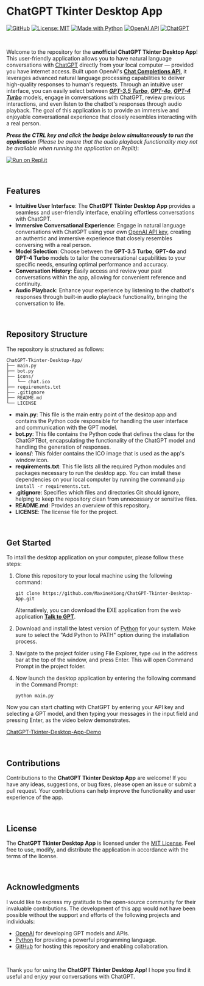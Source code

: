 # ChatGPT Tkinter Desktop App

[![GitHub](https://badgen.net/badge/icon/GitHub?icon=github&color=black&label)](https://github.com/MaxineXiong)
[![License: MIT](https://img.shields.io/badge/License-MIT-yellow.svg)](https://opensource.org/licenses/MIT)
[![Made with Python](https://img.shields.io/badge/Python->=3.6-blue?logo=python&logoColor=white)](https://www.python.org)
[![OpenAI API](https://img.shields.io/badge/OpenAI_API-E5E4E2?logo=OpenAI&logoColor=%23000000)](https://openai.com/blog/openai-api)
[![ChatGPT](https://img.shields.io/badge/ChatGPT-00A67E?logo=openai)](https://chat.openai.com/)

<br/>

Welcome to the repository for the **unofficial ChatGPT Tkinter Desktop App**! This user-friendly application allows you to have natural language conversations
with [ChatGPT](https://openai.com/index/chatgpt) directly from your local computer — provided you have internet access. Built upon OpenAI's [**Chat Completions API**](https://platform.openai.com/docs/guides/text-generation/chat-completions-api), it leverages advanced natural language processing capabilities to deliver high-quality responses to human's requests.
Through an intuitive user interface, you can easily select between [***GPT-3.5 Turbo***](https://platform.openai.com/docs/models/gpt-3-5-turbo), [***GPT-4o***](https://platform.openai.com/docs/models/gpt-4o), [***GPT-4 Turbo***](https://platform.openai.com/docs/models/gpt-4-turbo-and-gpt-4) models, engage in conversations with ChatGPT, review previous interactions,
and even listen to the chatbot's responses through audio playback. The goal of this application is to provide an immersive and enjoyable conversational experience that
closely resembles interacting with a real person.

***Press the CTRL key and click the badge below simultaneously to run the application** (Please be aware that the audio playback functionality may not be available when running the application on Replit)*:

[![Run on Repl.it](https://replit.com/badge/github/MaxineXiong/ChatGPT-Tkinter-Desktop-App.git)](https://replit.com/@MaxineXiong/ChatGPT-Tkinter-Desktop-App?v=1)

<br/>

## Features

- **Intuitive User Interface**: The **ChatGPT Tkinter Desktop App** provides a seamless and user-friendly interface, enabling effortless conversations with ChatGPT.
- **Immersive Conversational Experience**: Engage in natural language conversations with ChatGPT using your own [OpenAI API key](https://platform.openai.com/api-keys), creating an authentic and immersive experience that closely resembles conversing with a real person.
- **Model Selection**: Choose between the **GPT-3.5 Turbo**, **GPT-4o** and **GPT-4 Turbo** models to tailor the conversational capabilities to your specific needs, ensuring optimal performance and accuracy.
- **Conversation History**: Easily access and review your past conversations within the app, allowing for convenient reference and continuity.
- **Audio Playback**: Enhance your experience by listening to the chatbot's responses through built-in audio playback functionality, bringing the conversation to life.

<br/>

## Repository Structure

The repository is structured as follows:
```
ChatGPT-Tkinter-Desktop-App/
├── main.py                   
├── bot.py
├── icons/
│   └── chat.ico                 
├── requirements.txt         
├── .gitignore
├── README.md                 
└── LICENSE                   
```

- **main.py**: This file is the main entry point of the desktop app and contains the Python code responsible for handling the user interface and communication with the GPT model.
- **bot.py**: This file contains the Python code that defines the class for the ChatGPTBot, encapsulating the functionality of the ChatGPT model and handling the generation of responses.
- **icons/**: This folder contains the ICO image that is used as the app's window icon.
- **requirements.txt**: This file lists all the required Python modules and packages necessary to run the desktop app. You can install these dependencies on your local computer by running the command `pip install -r requirements.txt`.
- **.gitignore**: Specifies which files and directories Git should ignore, helping to keep the repository clean from unnecessary or sensitive files.
- **README.md**: Provides an overview of this repository.
- **LICENSE**: The license file for the project.

<br/>

## Get Started

To intall the desktop application on your computer, please follow these steps:

1) Clone this repository to your local machine using the following command:
    ```
    git clone https://github.com/MaxineXiong/ChatGPT-Tkinter-Desktop-App.git
    ```
    Alternatively, you can download the EXE application from the web application **[Talk to GPT](https://maxinexiong-openai-api-web-apps-home-xbxlm8.streamlit.app/Talk_To_GPT)**.

2) Download and install the latest version of [Python](https://www.python.org/downloads/) for your system. Make sure to select the "Add Python to PATH" option during the installation process.

3) Navigate to the project folder using File Explorer, type `cmd` in the address bar at the top of the window, and press Enter. This will open Command Prompt in the project folder.

4) Now launch the desktop application by entering the following command in the Command Prompt:
    ```
    python main.py
    ```


Now you can start chatting with ChatGPT by entering your API key and selecting a GPT model, and then typing your messages in the input field and pressing Enter, as the video below demonstrates.

[ChatGPT-Tkinter-Desktop-App-Demo](https://github.com/MaxineXiong/ChatGPT-Tkinter-Desktop-App/assets/55864839/089cf277-d42f-4d85-800f-7b75dbc39684)

<br/>

## Contributions

Contributions to the **ChatGPT Tkinter Desktop App** are welcome! If you have any ideas, suggestions, or bug fixes, please open an issue or submit a pull request. Your contributions can help improve the functionality and user experience of the app.

<br/>

## License

The **ChatGPT Tkinter Desktop App** is licensed under the [MIT License](https://choosealicense.com/licenses/mit/). Feel free to use, modify, and distribute the application in accordance with the terms of the license.

<br/>

## Acknowledgments

I would like to express my gratitude to the open-source community for their invaluable contributions. The development of this app would not have been possible without the support and efforts of the following projects and individuals:

- [OpenAI](https://openai.com/) for developing GPT models and APIs.
- [Python](https://www.python.org/) for providing a powerful programming language.
- [GitHub](https://github.com/) for hosting this repository and enabling collaboration.

<br/>

Thank you for using the **ChatGPT Tkinter Desktop App**! I hope you find it useful and enjoy your conversations with ChatGPT.


